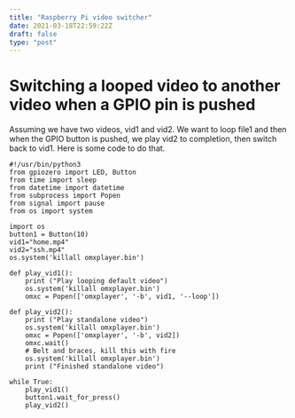 ```yaml
---
title: "Raspberry Pi video switcher"
date: 2021-03-18T22:59:22Z
draft: false
type: "post"
---
```

# Switching a looped video to another video when a GPIO pin is pushed

Assuming we have two videos, vid1 and vid2. We want to loop file1 and then when the GPIO button is pushed, we play vid2 to completion, then switch back to vid1. Here is some code to do that.

```
#!/usr/bin/python3
from gpiozero import LED, Button
from time import sleep
from datetime import datetime
from subprocess import Popen
from signal import pause
from os import system

import os
button1 = Button(10)
vid1="home.mp4"
vid2="ssh.mp4"
os.system('killall omxplayer.bin')

def play_vid1():
    print ("Play looping default video")
    os.system('killall omxplayer.bin')
    omxc = Popen(['omxplayer', '-b', vid1, '--loop'])

def play_vid2():
    print ("Play standalone video")
    os.system('killall omxplayer.bin')
    omxc = Popen(['omxplayer', '-b', vid2])
    omxc.wait()
    # Belt and braces, kill this with fire
    os.system('killall omxplayer.bin')
    print ("Finished standalone video")

while True:
    play_vid1()
    button1.wait_for_press() 
    play_vid2()
```
